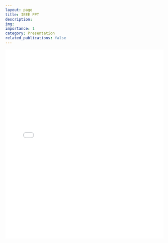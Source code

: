 ```yaml
---
layout: page
title: IEEE PPT
description: 
img: 
importance: 1
category: Presentation
related_publications: false
---
```


<embed src="assets/pdf/PPT.pdf" width="100%" height="600px" type="application/pdf">
